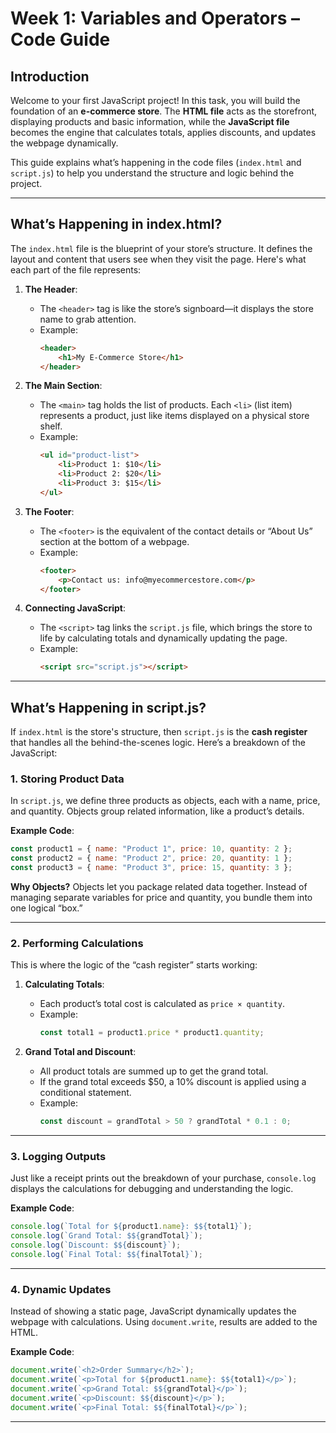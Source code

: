 
# **Week 1: Variables and Operators – Code Guide**

## **Introduction**
Welcome to your first JavaScript project! In this task, you will build the foundation of an **e-commerce store**. The **HTML file** acts as the storefront, displaying products and basic information, while the **JavaScript file** becomes the engine that calculates totals, applies discounts, and updates the webpage dynamically.

This guide explains what’s happening in the code files (`index.html` and `script.js`) to help you understand the structure and logic behind the project.

---

## **What’s Happening in index.html?**
The `index.html` file is the blueprint of your store’s structure. It defines the layout and content that users see when they visit the page. Here's what each part of the file represents:

1. **The Header**:
   - The `<header>` tag is like the store’s signboard—it displays the store name to grab attention.
   - Example:
     ```html
     <header>
         <h1>My E-Commerce Store</h1>
     </header>
     ```

2. **The Main Section**:
   - The `<main>` tag holds the list of products. Each `<li>` (list item) represents a product, just like items displayed on a physical store shelf.
   - Example:
     ```html
     <ul id="product-list">
         <li>Product 1: $10</li>
         <li>Product 2: $20</li>
         <li>Product 3: $15</li>
     </ul>
     ```

3. **The Footer**:
   - The `<footer>` is the equivalent of the contact details or “About Us” section at the bottom of a webpage.
   - Example:
     ```html
     <footer>
         <p>Contact us: info@myecommercestore.com</p>
     </footer>
     ```

4. **Connecting JavaScript**:
   - The `<script>` tag links the `script.js` file, which brings the store to life by calculating totals and dynamically updating the page.
   - Example:
     ```html
     <script src="script.js"></script>
     ```

---

## **What’s Happening in script.js?**
If `index.html` is the store's structure, then `script.js` is the **cash register** that handles all the behind-the-scenes logic. Here’s a breakdown of the JavaScript:

### **1. Storing Product Data**
In `script.js`, we define three products as objects, each with a name, price, and quantity. Objects group related information, like a product’s details.

**Example Code**:
```javascript
const product1 = { name: "Product 1", price: 10, quantity: 2 };
const product2 = { name: "Product 2", price: 20, quantity: 1 };
const product3 = { name: "Product 3", price: 15, quantity: 3 };
```

**Why Objects?**
Objects let you package related data together. Instead of managing separate variables for price and quantity, you bundle them into one logical “box.”

---

### **2. Performing Calculations**
This is where the logic of the “cash register” starts working:
1. **Calculating Totals**:
   - Each product’s total cost is calculated as `price × quantity`.
   - Example:
     ```javascript
     const total1 = product1.price * product1.quantity;
     ```

2. **Grand Total and Discount**:
   - All product totals are summed up to get the grand total.
   - If the grand total exceeds $50, a 10% discount is applied using a conditional statement.
   - Example:
     ```javascript
     const discount = grandTotal > 50 ? grandTotal * 0.1 : 0;
     ```

---

### **3. Logging Outputs**
Just like a receipt prints out the breakdown of your purchase, `console.log` displays the calculations for debugging and understanding the logic.

**Example Code**:
```javascript
console.log(`Total for ${product1.name}: $${total1}`);
console.log(`Grand Total: $${grandTotal}`);
console.log(`Discount: $${discount}`);
console.log(`Final Total: $${finalTotal}`);
```

---

### **4. Dynamic Updates**
Instead of showing a static page, JavaScript dynamically updates the webpage with calculations. Using `document.write`, results are added to the HTML.

**Example Code**:
```javascript
document.write(`<h2>Order Summary</h2>`);
document.write(`<p>Total for ${product1.name}: $${total1}</p>`);
document.write(`<p>Grand Total: $${grandTotal}</p>`);
document.write(`<p>Discount: $${discount}</p>`);
document.write(`<p>Final Total: $${finalTotal}</p>`);
```

---
